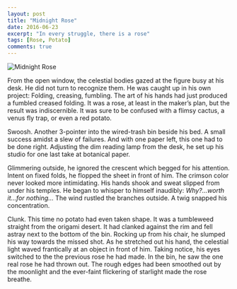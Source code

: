 ```yaml
---
layout: post
title: "Midnight Rose"
date: 2016-06-23
excerpt: "In every struggle, there is a rose"
tags: [Rose, Potato]
comments: true
---
```

![Midnight Rose]({{site.baseurl}}/_images/MidnightRose.jpg)

From the open window, the celestial bodies gazed at the figure busy at his desk. He did not turn to recognize them. He was caught up in his own project: Folding, creasing, fumbling. The art of his hands had just produced a fumbled creased folding. It was a rose, at least in the maker’s plan, but the result was indiscernible. It was sure to be confused with a flimsy cactus, a venus fly trap, or even a red potato. 

Swoosh. Another 3-pointer into the wired-trash bin beside his bed. A small success amidst a slew of failures. And with one paper left, this one had to be done right. Adjusting the dim reading lamp from the desk, he set up his studio for one last take at botanical paper. 

Glimmering outside, he ignored the crescent which begged for his attention. Intent on fixed folds, he flopped the sheet in front of him. The crimson color never looked more intimidating. His hands shook and sweat slipped from under his temples. He began to whisper to himself inaudibly: *Why?...worth it...for nothing…* The wind rustled the branches outside. A twig snapped his concentration. 

Clunk. This time no potato had even taken shape. It was a tumbleweed straight from the origami desert. It had clanked against the rim and fell astray next to the bottom of the bin. Rocking up from his chair, he slumped his way towards the missed shot. As he stretched out his hand, the celestial light waved frantically at an object in front of him. Taking notice, his eyes switched to the the previous rose he had made. In the bin, he saw the one real rose he had thrown out. The rough edges had been smoothed out by the moonlight and the ever-faint flickering of starlight made the rose breathe. 